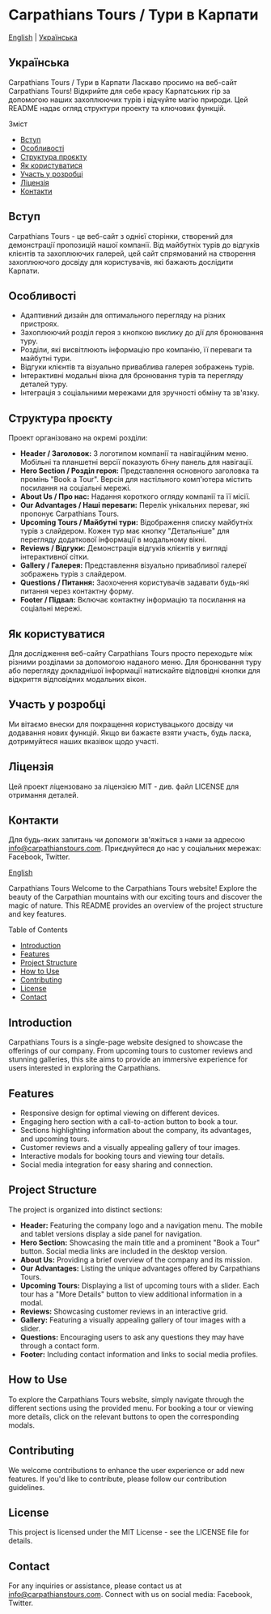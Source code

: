 # Carpathians Tours / Тури в Карпати

[English](#english) | [Українська](#українська)

## Українська

Carpathians Tours / Тури в Карпати
Ласкаво просимо на веб-сайт Carpathians Tours! Відкрийте для себе красу Карпатських гір за допомогою наших захоплюючих турів і відчуйте магію природи. Цей README надає огляд структури проекту та ключових функцій.

Зміст

- [Вступ](#вступ)
- [Особливості](#особливості)
- [Структура проєкту](#структура-проєкту)
- [Як користуватися](#як-користуватися)
- [Участь у розробці](#участь-у-розробці)
- [Ліцензія](#ліцензія)
- [Контакти](#контакти)

## Вступ

Carpathians Tours - це веб-сайт з однієї сторінки, створений для демонстрації пропозицій нашої компанії. Від майбутніх турів до відгуків клієнтів та захоплюючих галерей, цей сайт спрямований на створення захоплюючого досвіду для користувачів, які бажають дослідити Карпати.

## Особливості

- Адаптивний дизайн для оптимального перегляду на різних пристроях.
- Захоплюючий розділ героя з кнопкою виклику до дії для бронювання туру.
- Розділи, які висвітлюють інформацію про компанію, її переваги та майбутні тури.
- Відгуки клієнтів та візуально приваблива галерея зображень турів.
- Інтерактивні модальні вікна для бронювання турів та перегляду деталей туру.
- Інтеграція з соціальними мережами для зручності обміну та зв'язку.

## Структура проєкту

Проект організовано на окремі розділи:

- **Header / Заголовок:** З логотипом компанії та навігаційним меню. Мобільні та планшетні версії показують бічну панель для навігації.
- **Hero Section / Розділ героя:** Представлення основного заголовка та промінь "Book a Tour". Версія для настільного комп'ютера містить посилання на соціальні мережі.
- **About Us / Про нас:** Надання короткого огляду компанії та її місії.
- **Our Advantages / Наші переваги:** Перелік унікальних переваг, які пропонує Carpathians Tours.
- **Upcoming Tours / Майбутні тури:** Відображення списку майбутніх турів з слайдером. Кожен тур має кнопку "Детальніше" для перегляду додаткової інформації в модальному вікні.
- **Reviews / Відгуки:** Демонстрація відгуків клієнтів у вигляді інтерактивної сітки.
- **Gallery / Галерея:** Представлення візуально привабливої галереї зображень турів з слайдером.
- **Questions / Питання:** Заохочення користувачів задавати будь-які питання через контактну форму.
- **Footer / Підвал:** Включає контактну інформацію та посилання на соціальні мережі.

## Як користуватися

Для дослідження веб-сайту Carpathians Tours просто переходьте між різними розділами за допомогою наданого меню. Для бронювання туру або перегляду докладнішої інформації натискайте відповідні кнопки для відкриття відповідних модальних вікон.

## Участь у розробці

Ми вітаємо внески для покращення користувацького досвіду чи додавання нових функцій. Якщо ви бажаєте взяти участь, будь ласка, дотримуйтеся наших вказівок щодо участі.

## Ліцензія

Цей проект ліцензовано за ліцензією MIT - див. файл LICENSE для отримання деталей.

## Контакти

Для будь-яких запитань чи допомоги зв'яжіться з нами за адресою info@carpathianstours.com. Приєднуйтеся до нас у соціальних мережах: Facebook, Twitter.

[English](#english)

Carpathians Tours
Welcome to the Carpathians Tours website! Explore the beauty of the Carpathian mountains with our exciting tours and discover the magic of nature. This README provides an overview of the project structure and key features.

Table of Contents

- [Introduction](#introduction)
- [Features](#features)
- [Project Structure](#project-structure)
- [How to Use](#how-to-use)
- [Contributing](#contributing)
- [License](#license)
- [Contact](#contact)

## Introduction

Carpathians Tours is a single-page website designed to showcase the offerings of our company. From upcoming tours to customer reviews and stunning galleries, this site aims to provide an immersive experience for users interested in exploring the Carpathians.

## Features

- Responsive design for optimal viewing on different devices.
- Engaging hero section with a call-to-action button to book a tour.
- Sections highlighting information about the company, its advantages, and upcoming tours.
- Customer reviews and a visually appealing gallery of tour images.
- Interactive modals for booking tours and viewing tour details.
- Social media integration for easy sharing and connection.

## Project Structure

The project is organized into distinct sections:

- **Header:** Featuring the company logo and a navigation menu. The mobile and tablet versions display a side panel for navigation.
- **Hero Section:** Showcasing the main title and a prominent "Book a Tour" button. Social media links are included in the desktop version.
- **About Us:** Providing a brief overview of the company and its mission.
- **Our Advantages:** Listing the unique advantages offered by Carpathians Tours.
- **Upcoming Tours:** Displaying a list of upcoming tours with a slider. Each tour has a "More Details" button to view additional information in a modal.
- **Reviews:** Showcasing customer reviews in an interactive grid.
- **Gallery:** Featuring a visually appealing gallery of tour images with a slider.
- **Questions:** Encouraging users to ask any questions they may have through a contact form.
- **Footer:** Including contact information and links to social media profiles.

## How to Use

To explore the Carpathians Tours website, simply navigate through the different sections using the provided menu. For booking a tour or viewing more details, click on the relevant buttons to open the corresponding modals.

## Contributing

We welcome contributions to enhance the user experience or add new features. If you'd like to contribute, please follow our contribution guidelines.

## License

This project is licensed under the MIT License - see the LICENSE file for details.

## Contact

For any inquiries or assistance, please contact us at info@carpathianstours.com. Connect with us on social media: Facebook, Twitter.
